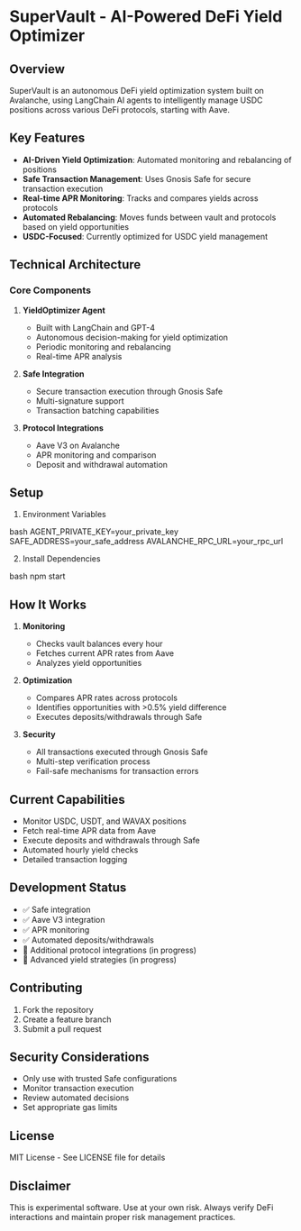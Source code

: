 # SuperVault - AI-Powered DeFi Yield Optimizer

## Overview
SuperVault is an autonomous DeFi yield optimization system built on Avalanche, using LangChain AI agents to intelligently manage USDC positions across various DeFi protocols, starting with Aave.

## Key Features
- **AI-Driven Yield Optimization**: Automated monitoring and rebalancing of positions
- **Safe Transaction Management**: Uses Gnosis Safe for secure transaction execution
- **Real-time APR Monitoring**: Tracks and compares yields across protocols
- **Automated Rebalancing**: Moves funds between vault and protocols based on yield opportunities
- **USDC-Focused**: Currently optimized for USDC yield management

## Technical Architecture

### Core Components
1. **YieldOptimizer Agent**
   - Built with LangChain and GPT-4
   - Autonomous decision-making for yield optimization
   - Periodic monitoring and rebalancing
   - Real-time APR analysis

2. **Safe Integration**
   - Secure transaction execution through Gnosis Safe
   - Multi-signature support
   - Transaction batching capabilities

3. **Protocol Integrations**
   - Aave V3 on Avalanche
   - APR monitoring and comparison
   - Deposit and withdrawal automation

## Setup

1. Environment Variables

bash
AGENT_PRIVATE_KEY=your_private_key
SAFE_ADDRESS=your_safe_address
AVALANCHE_RPC_URL=your_rpc_url

2. Install Dependencies

bash
npm start


## How It Works

1. **Monitoring**
   - Checks vault balances every hour
   - Fetches current APR rates from Aave
   - Analyzes yield opportunities

2. **Optimization**
   - Compares APR rates across protocols
   - Identifies opportunities with >0.5% yield difference
   - Executes deposits/withdrawals through Safe

3. **Security**
   - All transactions executed through Gnosis Safe
   - Multi-step verification process
   - Fail-safe mechanisms for transaction errors

## Current Capabilities
- Monitor USDC, USDT, and WAVAX positions
- Fetch real-time APR data from Aave
- Execute deposits and withdrawals through Safe
- Automated hourly yield checks
- Detailed transaction logging

## Development Status
- ✅ Safe integration
- ✅ Aave V3 integration
- ✅ APR monitoring
- ✅ Automated deposits/withdrawals
- 🔄 Additional protocol integrations (in progress)
- 🔄 Advanced yield strategies (in progress)

## Contributing
1. Fork the repository
2. Create a feature branch
3. Submit a pull request

## Security Considerations
- Only use with trusted Safe configurations
- Monitor transaction execution
- Review automated decisions
- Set appropriate gas limits

## License
MIT License - See LICENSE file for details

## Disclaimer
This is experimental software. Use at your own risk. Always verify DeFi interactions and maintain proper risk management practices.